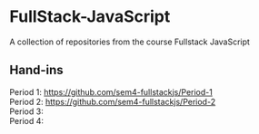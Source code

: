 # FullStack-JavaScript
A collection of repositories from the course Fullstack JavaScript

## Hand-ins  
Period 1: https://github.com/sem4-fullstackjs/Period-1  
Period 2: https://github.com/sem4-fullstackjs/Period-2  
Period 3:  
Period 4:  
